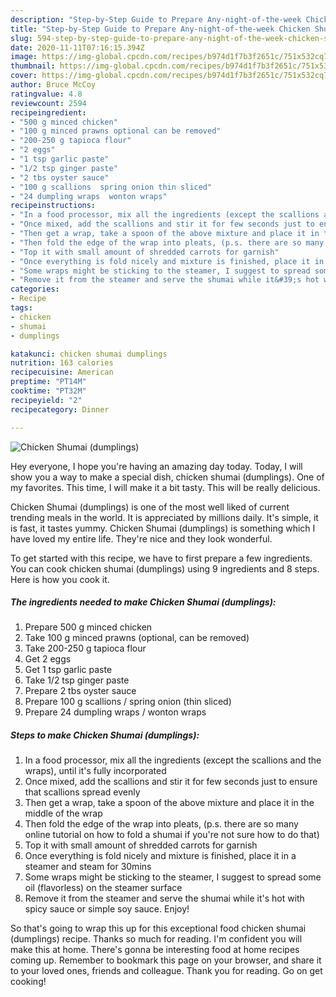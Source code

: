 ```yaml
---
description: "Step-by-Step Guide to Prepare Any-night-of-the-week Chicken Shumai (dumplings)"
title: "Step-by-Step Guide to Prepare Any-night-of-the-week Chicken Shumai (dumplings)"
slug: 594-step-by-step-guide-to-prepare-any-night-of-the-week-chicken-shumai-dumplings
date: 2020-11-11T07:16:15.394Z
image: https://img-global.cpcdn.com/recipes/b974d1f7b3f2651c/751x532cq70/chicken-shumai-dumplings-recipe-main-photo.jpg
thumbnail: https://img-global.cpcdn.com/recipes/b974d1f7b3f2651c/751x532cq70/chicken-shumai-dumplings-recipe-main-photo.jpg
cover: https://img-global.cpcdn.com/recipes/b974d1f7b3f2651c/751x532cq70/chicken-shumai-dumplings-recipe-main-photo.jpg
author: Bruce McCoy
ratingvalue: 4.8
reviewcount: 2594
recipeingredient:
- "500 g minced chicken"
- "100 g minced prawns optional can be removed"
- "200-250 g tapioca flour"
- "2 eggs"
- "1 tsp garlic paste"
- "1/2 tsp ginger paste"
- "2 tbs oyster sauce"
- "100 g scallions  spring onion thin sliced"
- "24 dumpling wraps  wonton wraps"
recipeinstructions:
- "In a food processor, mix all the ingredients (except the scallions and the wraps), until it&#39;s fully incorporated"
- "Once mixed, add the scallions and stir it for few seconds just to ensure that scallions spread evenly"
- "Then get a wrap, take a spoon of the above mixture and place it in the middle of the wrap"
- "Then fold the edge of the wrap into pleats, (p.s. there are so many online tutorial on how to fold a shumai if you&#39;re not sure how to do that)"
- "Top it with small amount of shredded carrots for garnish"
- "Once everything is fold nicely and mixture is finished, place it in a steamer and steam for 30mins"
- "Some wraps might be sticking to the steamer, I suggest to spread some oil (flavorless) on the steamer surface"
- "Remove it from the steamer and serve the shumai while it&#39;s hot with spicy sauce or simple soy sauce. Enjoy!"
categories:
- Recipe
tags:
- chicken
- shumai
- dumplings

katakunci: chicken shumai dumplings 
nutrition: 163 calories
recipecuisine: American
preptime: "PT14M"
cooktime: "PT32M"
recipeyield: "2"
recipecategory: Dinner

---
```



![Chicken Shumai (dumplings)](https://img-global.cpcdn.com/recipes/b974d1f7b3f2651c/751x532cq70/chicken-shumai-dumplings-recipe-main-photo.jpg)

Hey everyone, I hope you're having an amazing day today. Today, I will show you a way to make a special dish, chicken shumai (dumplings). One of my favorites. This time, I will make it a bit tasty. This will be really delicious.

Chicken Shumai (dumplings) is one of the most well liked of current trending meals in the world. It is appreciated by millions daily. It's simple, it is fast, it tastes yummy. Chicken Shumai (dumplings) is something which I have loved my entire life. They're nice and they look wonderful.




To get started with this recipe, we have to first prepare a few ingredients. You can cook chicken shumai (dumplings) using 9 ingredients and 8 steps. Here is how you cook it.

<!--inarticleads1-->

##### The ingredients needed to make Chicken Shumai (dumplings):

1. Prepare 500 g minced chicken
1. Take 100 g minced prawns (optional, can be removed)
1. Take 200-250 g tapioca flour
1. Get 2 eggs
1. Get 1 tsp garlic paste
1. Take 1/2 tsp ginger paste
1. Prepare 2 tbs oyster sauce
1. Prepare 100 g scallions / spring onion (thin sliced)
1. Prepare 24 dumpling wraps / wonton wraps




<!--inarticleads2-->

##### Steps to make Chicken Shumai (dumplings):

1. In a food processor, mix all the ingredients (except the scallions and the wraps), until it&#39;s fully incorporated
1. Once mixed, add the scallions and stir it for few seconds just to ensure that scallions spread evenly
1. Then get a wrap, take a spoon of the above mixture and place it in the middle of the wrap
1. Then fold the edge of the wrap into pleats, (p.s. there are so many online tutorial on how to fold a shumai if you&#39;re not sure how to do that)
1. Top it with small amount of shredded carrots for garnish
1. Once everything is fold nicely and mixture is finished, place it in a steamer and steam for 30mins
1. Some wraps might be sticking to the steamer, I suggest to spread some oil (flavorless) on the steamer surface
1. Remove it from the steamer and serve the shumai while it&#39;s hot with spicy sauce or simple soy sauce. Enjoy!




So that's going to wrap this up for this exceptional food chicken shumai (dumplings) recipe. Thanks so much for reading. I'm confident you will make this at home. There's gonna be interesting food at home recipes coming up. Remember to bookmark this page on your browser, and share it to your loved ones, friends and colleague. Thank you for reading. Go on get cooking!
